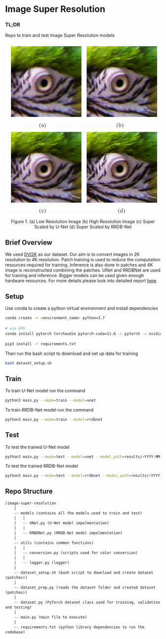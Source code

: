 # Image Super Resolution

### TL;DR
Repo to train and test Image Super Resolution models

<p align="center">
    <img src="assests/result.png">
</p>
<p align="center">
    Figure 1. (a) Low Resolution Image (b) High Resolution Image (c) Super Scaled by U-Net (d) Super Scaled by RRDB-Net
</p>

## Brief Overview

We used [DVI2K](https://data.vision.ee.ethz.ch/cvl/DIV2K/) as our dataset. Our aim is to convert images in 2K resolution to 4K resolution. Patch training is used to reduce the computation resources required for training. Inference is also done in patches and 4K image is reconstructed combining the patches. UNet and RRDBNet are used for training and inference. Bigger models can be used given enough hardware resources. For more details please look into detailed report [here](assests/Project_report.pdf).
## Setup

Use conda to create a python virtual environment and install dependencies

```bash
conda create -n <environment_name> python=3.7

# use GPU
conda install pytorch torchaudio pytorch-cuda=11.6 -c pytorch -c nvidia

pip3 install -r requirements.txt
```

Then run the bash script to download and set up data for training

```bash
bash dataset_setup.sh
```

## Train
To train U-Net model run the command
```bash
python3 main.py --mode=train --model=unet
```
To train RRDB-Net model run the command
```bash
python3 main.py --mode=train --model=rrdbnet
```
## Test
To test the trained U-Net model
```bash
python3 main.py --mode=test --model=unet --model_path=results/<YYYY-MM-DD-HH-MM-SS>/models/<model_name>.pt
```
To test the trained RRDB-Net model
```bash
python3 main.py --mode=test --model=rrdbnet --model_path=results/<YYYY-MM-DD-HH-MM-SS>/models/<model_name>.pt
```
## Repo Structure
```
/image-super-resolution
    |
    -- models (contains all the models used to train and test)
    |   |
    |   -- UNet.py (U-Net model impelmentation)
    |   |
    |   -- RRBDNet.py (RRDB-Net model impelmentation)
    |
    -- utils (contains common functions)
    |   |
    |   -- conversion.py (scripts used for color conversion)
    |   |
    |   -- logger.py (logger)
    |
    -- dataset_setup.sh (bash script to download and create dataset (patches))
    |
    -- dataset_prep.py (reads the dataset folder and created dataset (patches))
    |
    -- dataset.py (PyTorch dataset class used for training, validation and testing)
    |
    -- main.py (main file to execute)
    |
    -- requirements.txt (python library dependencies to run the codebase)
```
